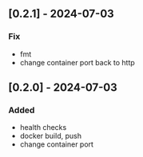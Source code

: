 ## [0.2.1] - 2024-07-03
### Fix

- fmt
- change container port back to http

## [0.2.0] - 2024-07-03

### Added

- health checks
- docker build, push
- change container port